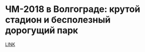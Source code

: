 # ЧМ-2018 в Волгограде: крутой стадион и бесполезный дорогущий парк



[LINK](https://varlamov.ru/2977441.html)